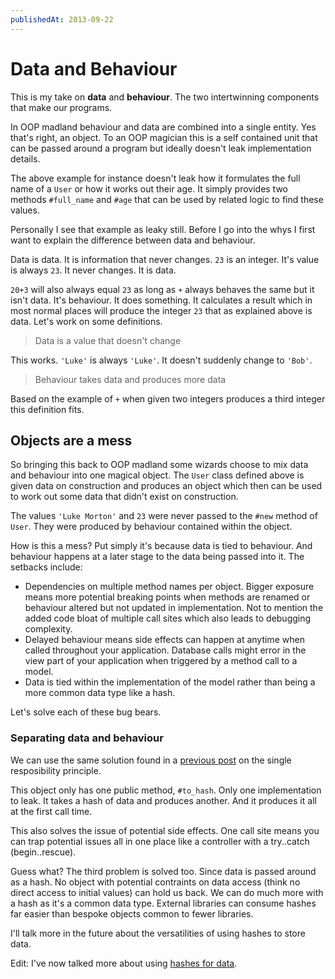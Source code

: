 ```yaml
---
publishedAt: 2013-09-22
---
```


# Data and Behaviour

This is my take on **data** and **behaviour**. The two
intertwinning components that make our programs.

In OOP madland behaviour and data are combined into a single
entity. Yes that's right, an object. To an OOP magician this
is a self contained unit that can be passed around a program
but ideally doesn't leak implementation details.

<script src="https://gist.github.com/lukemorton/6670990.js"></script>

The above example for instance doesn't leak how it formulates
the full name of a `User` or how it works out their age. It
simply provides two methods `#full_name` and `#age` that can
be used by related logic to find these values.

Personally I see that example as leaky still. Before I go into
the whys I first want to explain the difference between data
and behaviour.

Data is data. It is information that never changes. `23` is an
integer. It's value is always `23`. It never changes. It is
data.

`20+3` will also always equal `23` as long as `+` always
behaves the same but it isn't data. It's behaviour. It does
something. It calculates a result which in most normal places
will produce the integer `23` that as explained above is
data. Let's work on some definitions.

> Data is a value that doesn't change

This works. `'Luke'` is always `'Luke'`. It doesn't suddenly
change to `'Bob'`.

> Behaviour takes data and produces more data

Based on the example of `+` when given two integers produces a
third integer this definition fits.

## Objects are a mess

So bringing this back to OOP madland some wizards choose to
mix data and behaviour into one magical object. The `User`
class defined above is given data on construction and produces
an object which then can be used to work out some data that
didn't exist on construction.

<script src="https://gist.github.com/lukemorton/6670997.js"></script>

The values `'Luke Morton'` and `23` were never passed to the
`#new` method of `User`. They were produced by behaviour
contained within the object.

How is this a mess? Put simply it's because data is tied to
behaviour. And behaviour happens at a later stage to the data
being passed into it. The setbacks include:

- Dependencies on multiple method names per object. Bigger
  exposure means more potential breaking points when methods
  are renamed or behaviour altered but not updated in
  implementation. Not to mention the added code bloat of
  multiple call sites which also leads to debugging
  complexity.
- Delayed behaviour means side effects can happen at anytime
  when called throughout your application. Database calls
  might error in the view part of your application when
  triggered by a method call to a model.
- Data is tied within the implementation of the model rather
  than being a more common data type like a hash.

Let's solve each of these bug bears.

### Separating data and behaviour

We can use the same solution found in a [previous post][1] on
the single resposibility principle.

<script src="https://gist.github.com/lukemorton/6671005.js"></script>

This object only has one public method, `#to_hash`. Only one
implementation to leak. It takes a hash of data and produces
another. And it produces it all at the first call time.

This also solves the issue of potential side effects. One
call site means you can trap potential issues all in one place
like a controller with a try..catch (begin..rescue).

Guess what? The third problem is solved too. Since data is
passed around as a hash. No object with potential contraints
on data access (think no direct access to initial values) can
hold us back. We can do much more with a hash as it's a common
data type. External libraries can consume hashes far easier
than bespoke objects common to fewer libraries.

I'll talk more in the future about the versatilities of using
hashes to store data.

Edit: I've now talked more about using [hashes for data][2].

[1]: /thoughts/2013-09-21-taking-srp-further
[2]: /thoughts/2013-09-23-hashes-for-data
